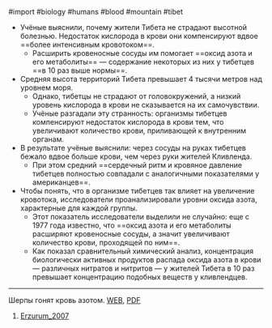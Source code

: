 #import #biology #humans #blood #mountain #tibet

* Учёные выяснили, почему жители Тибета не страдают высотной болезнью. Недостаток кислорода в крови они компенсируют вдвое ==более интенсивным кровотоком==.
	* Расширить кровеносные сосуды им помогает ==оксид азота и его метаболиты== — содержание некоторых из них у тибетцев ==в 10 раз выше нормы==.
* Средняя высота территорий Тибета превышает 4 тысячи метров над уровнем моря.
	* Однако, тибетцы не страдают от головокружений, а низкий уровень кислорода в крови не сказывается на их самочувствии.
	* Учёные разгадали эту странность: организмы тибетцев компенсируют недостаток кислорода в крови тем, что увеличивают количество крови, приливающей к внутренним органам.
* В результате учёные выяснили: через сосуды на руках тибетцев бежало вдвое больше крови, чем через руки жителей Кливленда.
	* При этом средний ==сердечный ритм и кровяное давление тибетцев полностью совпадали с аналогичными показателями у американцев==.
* Чтобы понять, что в организме тибетцев так влияет на увеличение кровотока, исследователи проанализировали уровни оксида азота, характерные для каждой группы.
	* Этот показатель исследователи выделили не случайно: еще с 1977 года известно, что ==оксид азота и его метаболиты расширяют кровеносные сосуды, а значит увеличивают количество крови, проходящей по ним==.
	* Как показал сравнительный химический анализ, концентрация биологически активных продуктов распада оксида азота в крови — различных нитратов и нитритов — у жителей Тибета в 10 раз превышает концентрацию подобных веществ у кливлендцев.

---
Шерпы гонят кровь азотом. [WEB](https://www.gazeta.ru/science/2007/10/31_a_2278286.shtml), [PDF](../source/Усиленный%20кровоток.pdf)

1. [Erzurum_2007](2023-0429-1132.Erzurum_2007.md)